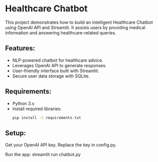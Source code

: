 # Healthcare Chatbot

This project demonstrates how to build an intelligent Healthcare Chatbot using OpenAI API and Streamlit. It assists users by providing medical information and answering healthcare-related queries.

## Features:
- NLP-powered chatbot for healthcare advice.
- Leverages OpenAI API to generate responses.
- User-friendly interface built with Streamlit.
- Secure user data storage with SQLite.

## Requirements:
- Python 3.x
- Install required libraries:  
  ```bash
  pip install -r requirements.txt

## Setup:
Get your OpenAI API key.
Replace the key in config.py.

Run the app:
streamlit run chatbot.py

